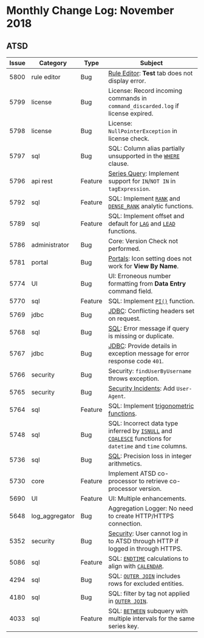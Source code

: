 # Monthly Change Log: November 2018

## ATSD

**Issue**| **Category**    | **Type**    | **Subject**
-----|-------------|---------|----------------------
5800 | rule editor | Bug | [Rule Editor](../../rule-engine/): **Test** tab does not display error. |
5799 | license | Bug | License: Record incoming commands in `command_discarded.log` if license expired. |
5798 | license | Bug | License: `NullPointerException` in license check. |
5797 | sql | Bug | SQL: Column alias partially unsupported in the [`WHERE`](../../sql/README.md#where-clause) clause. |
5796 | api rest | Feature | [Series Query](../../api/data/series/query.md#series-query): Implement support for `IN`/`NOT IN` in `tagExpression`. |
5792 | sql | Feature | SQL: Implement [`RANK`](../../sql/README.md#partition-ordering) and [`DENSE_RANK`](../../sql/README.md#partition-ordering) analytic functions. |
5789 | sql | Feature | SQL: Implement offset and default for [`LAG`](../../sql/examples/pi.md#new-lag-and-lead-functions) and [`LEAD`](../../sql/examples/pi.md#new-lag-and-lead-functions) functions. |
5786 | administrator | Bug | Core: Version Check not performed. |
5781 | portal | Bug | [Portals](../../portals/README.md#portals): Icon setting does not work for **View By Name**. |
5774 | UI | Bug | UI: Erroneous number formatting from **Data Entry** command field. |
5770 | sql | Feature | SQL: Implement [`PI()`](../../sql/README.md#mathematical-functions) function.  |
5769 | jdbc | Bug | [JDBC](https://github.com/axibase/atsd-jdbc/): Conflicting headers set on request. |
5768 | sql | Bug | [SQL](../../sql/): Error message if query is missing or duplicate. |
5767 | jdbc | Bug | [JDBC](https://github.com/axibase/atsd-jdbc/): Provide details in exception message for error response code `401`. |
5766 | security | Bug | Security: `findUserByUsername` throws exception. |
5765 | security | Bug | [Security Incidents](../../rule-engine/functions-security.md#security-functions): Add `User-Agent`. |
5764 | sql | Feature | SQL: Implement [trigonometric functions](../../sql/README.md#trigonometric-functions). |
5748 | sql | Bug | SQL: Incorrect data type inferred by [`ISNULL`](../../sql/README.md#isnull) and [`COALESCE`](../../rule-engine/functions-text.md#coalesce) functions for `datetime` and `time` columns. |
5736 | sql | Bug | [SQL](../../sql/): Precision loss in integer arithmetics. |
5730 | core | Feature | Implement ATSD co-processor to retrieve co-processor version. |
5690 | UI | Feature | UI: Multiple enhancements. |
5648 | log_aggregator | Bug | Aggregation Logger: No need to create HTTP/HTTPS connection.  |
5352 | security | Bug | [Security](../../administration/user-authentication.md#http-basic-authorization-examples): User cannot log in to ATSD through HTTP if logged in through HTTPS. |
5086 | sql | Feature | SQL: [`ENDTIME`](../../sql/README.md#endtime) calculations to align with [`CALENDAR`](../../rule-engine/workday-calendar.md#workday-calendar). |
4294 | sql | Bug | SQL: [`OUTER JOIN`](../../sql/examples/outer-join.md#outer-join) includes rows for excluded entities. |
4180 | sql | Bug | SQL: filter by tag not applied in [`OUTER JOIN`](../../sql/examples/outer-join.md#outer-join). |
4033 | sql | Feature | SQL: [`BETWEEN`](../../sql/README.md#interval-subqueries) subquery with multiple intervals for the same series key. |
